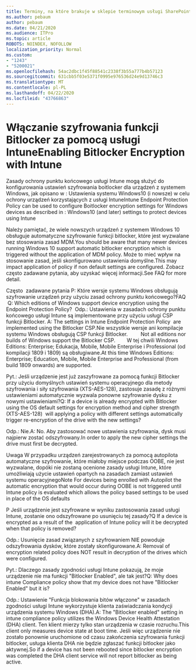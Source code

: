 ```yaml
---
title: Terminy, na które brakuje w sklepie terminowym usługi SharePoint Online
ms.author: pebaum
author: pebaum
ms.date: 04/21/2020
ms.audience: ITPro
ms.topic: article
ROBOTS: NOINDEX, NOFOLLOW
localization_priority: Normal
ms.custom:
- "1243"
- "5200021"
ms.openlocfilehash: 54ac2dbc1f45f88541c2338f3b55a777b4b57123
ms.sourcegitcommit: 631cbb5f03e5371f0995e976536d24e9d13746c3
ms.translationtype: MT
ms.contentlocale: pl-PL
ms.lasthandoff: 04/22/2020
ms.locfileid: "43766863"
---
```

# <a name="enabling-bitlocker-encryption-with-intune"></a><span data-ttu-id="d6c2c-102">Włączanie szyfrowania funkcji Bitlocker za pomocą usługi Intune</span><span class="sxs-lookup"><span data-stu-id="d6c2c-102">Enabling Bitlocker Encryption with Intune</span></span>

<span data-ttu-id="d6c2c-103">Zasady ochrony punktu końcowego usługi Intune mogą służyć do konfigurowania ustawień szyfrowania boitlocker dla urządzeń z systemem Windows, jak opisano w : Ustawienia systemu Windows10 (i nowsze) w celu ochrony urządzeń korzystających z usługi Intune</span><span class="sxs-lookup"><span data-stu-id="d6c2c-103">Intune Endpoint Protection Policy can be used to configure Boitlocker encryption settings for Windows devices as described in : Windows10 (and later) settings to protect devices using Intune</span></span>

<span data-ttu-id="d6c2c-104">Należy pamiętać, że wiele nowszych urządzeń z systemem Windows 10 obsługuje automatyczne szyfrowanie funkcji bitlocker, które jest wyzwalane bez stosowania zasad MDM.</span><span class="sxs-lookup"><span data-stu-id="d6c2c-104">You should be aware that many newer devices running Windows 10 support automatic bitlocker encryption which is triggered without the application of MDM policy.</span></span> <span data-ttu-id="d6c2c-105">Może to mieć wpływ na stosowanie zasad, jeśli skonfigurowano ustawienia domyślne.</span><span class="sxs-lookup"><span data-stu-id="d6c2c-105">This may impact application of policy if non default settings are configured.</span></span> <span data-ttu-id="d6c2c-106">Zobacz często zadawane pytania, aby uzyskać więcej informacji.</span><span class="sxs-lookup"><span data-stu-id="d6c2c-106">See FAQ for more detail.</span></span>


<span data-ttu-id="d6c2c-107">Często  zadawane pytania P: Które wersje systemu Windows obsługują szyfrowanie urządzeń przy użyciu zasad ochrony punktu końcowego?</span><span class="sxs-lookup"><span data-stu-id="d6c2c-107">FAQ  Q: Which editions of Windows support device encryption using the Endpoint Protection Policy?</span></span>
<span data-ttu-id="d6c2c-108"> Odp.: Ustawienia w zasadach ochrony punktu końcowego usługi Intune są implementowane przy użyciu usługi CSP funkcji Bitlocker.</span><span class="sxs-lookup"><span data-stu-id="d6c2c-108"> A: The settings in Intune Endpoint Protection Policy  are implemented using the Bitlocker CSP.</span></span><span data-ttu-id="d6c2c-109">Nie wszystkie wersje ani kompilacje systemu Windows obsługują CSP funkcji Bitlocker. 
     </span><span class="sxs-lookup"><span data-stu-id="d6c2c-109">  Not all editions nor builds of Windows support the Bitlocker CSP. 
     </span></span> <span data-ttu-id="d6c2c-110">W tej chwili Windows Editions: Enterprise; Edukacja, Mobile, Mobile Enterprise i Professional (od kompilacji 1809 i 1809) są obsługiwane.</span><span class="sxs-lookup"><span data-stu-id="d6c2c-110">At this time Windows Editions: Enterprise; Education, Mobile, Mobile Enterprise and Professional (from build 1809 onwards) are supported.</span></span>




<span data-ttu-id="d6c2c-111">Pyt.: Jeśli urządzenie jest już zaszyfrowane za pomocą funkcji Bitlocker przy użyciu domyślnych ustawień systemu operacyjnego dla metody szyfrowania i siły szyfrowania (XTS-AES-128), zastosuje zasadę z różnymi ustawieniami automatycznie wyzwala ponowne szyfrowanie dysku z nowymi ustawieniami?</span><span class="sxs-lookup"><span data-stu-id="d6c2c-111">Q: If a device is already encrypted with Bitlocker using the OS default settings for encryption method and cipher strength (XTS-AES-128)  will applying a policy with different settings automatically trigger re-encryption of the drive with the new settings?</span></span>

<span data-ttu-id="d6c2c-112">Odp.: Nie.</span><span class="sxs-lookup"><span data-stu-id="d6c2c-112">A: No.</span></span> <span data-ttu-id="d6c2c-113">Aby zastosować nowe ustawienia szyfrowania, dysk musi najpierw zostać odszyfrowany.</span><span class="sxs-lookup"><span data-stu-id="d6c2c-113">In order to apply the new cipher settings the drive must first be decrypted.</span></span>

<span data-ttu-id="d6c2c-114">Uwaga W przypadku urządzeń zarejestrowanych za pomocą autopilota automatyczne szyfrowanie, które miałoby miejsce podczas OOBE, nie jest wyzwalane, dopóki nie zostaną ocenione zasady usługi Intune, które umożliwiają użycie ustawień opartych na zasadach zamiast ustawień systemu operacyjnego</span><span class="sxs-lookup"><span data-stu-id="d6c2c-114">Note For devices being enrolled with Autopilot the automatic encryption that would occur during OOBE is not triggered until Intune policy is evaluated which allows the policy based settings to be used in place of the OS defaults</span></span>




<span data-ttu-id="d6c2c-115">P Jeśli urządzenie jest szyfrowane w wyniku zastosowania zasad usługi Intune, zostanie ono odszyfrowane po usunięciu tej zasady?</span><span class="sxs-lookup"><span data-stu-id="d6c2c-115">Q If a device is encrypted as a result of the  application of Intune policy will it be decrypted when that policy is removed?</span></span>

<span data-ttu-id="d6c2c-116">Odp.: Usunięcie zasad związanych z szyfrowaniem NIE powoduje odszyfrowania dysków, które zostały skonfigurowane.</span><span class="sxs-lookup"><span data-stu-id="d6c2c-116">A: Removal of encryption related policy does NOT result in decryption of the drives which were configured.</span></span>




<span data-ttu-id="d6c2c-117">Pyt.: Dlaczego zasady zgodności usługi Intune pokazują, że moje urządzenie nie ma funkcji "Bitlocker Enabled", ale tak jest?</span><span class="sxs-lookup"><span data-stu-id="d6c2c-117">Q: Why does intune Compliance policy show that my device does not have "Bitlocker Enabled" but it is?</span></span>

<span data-ttu-id="d6c2c-118">Odp.: Ustawienie "Funkcja blokowania bitów włączone" w zasadach zgodności usługi Intune wykorzystuje klienta zaświadczania kondycji urządzenia systemu Windows (DHA).</span><span class="sxs-lookup"><span data-stu-id="d6c2c-118">A: The "Bitlocker enabled" setting in intune compliance policy utilizes the Windows Device Health Attestation  (DHA) client.</span></span> <span data-ttu-id="d6c2c-119">Ten klient mierzy tylko stan urządzenia w czasie rozruchu.</span><span class="sxs-lookup"><span data-stu-id="d6c2c-119">This client only measures device state at boot time.</span></span> <span data-ttu-id="d6c2c-120">Jeśli więc urządzenie nie zostało ponownie uruchomione od czasu zakończenia szyfrowania funkcji bitlocker, usługa klienta DHA nie będzie zgłaszać funkcji bitlocker jako aktywnej.</span><span class="sxs-lookup"><span data-stu-id="d6c2c-120">So if a device has not been rebooted since bitlocker encryption was completed the DHA client service will not report bitlocker as being active.</span></span>